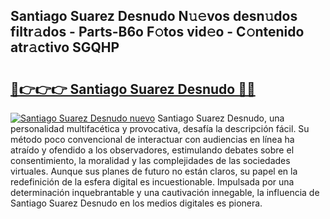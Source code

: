 ## Santiago Suarez Desnudo N𝚞𝚎vos desn𝚞dos filtr𝚊dos - Parts-B6o F𝚘tos vid𝚎o - C𝚘ntenido atr𝚊ctivo SGQHP

# <h2><a href="http://mb61yzw.tromn.icu/?c=Santiago+Suarez+Desnudo">🔗👉👉👉 Santiago Suarez Desnudo 🔗🔗</a></h2>

[![Santiago Suarez Desnudo nuevo](https://i.imgur.com/pEAQMta.gif)](http://mb61yzw.tromn.icu/?c=Santiago+Suarez+Desnudo)
Santiago Suarez Desnudo, una personalidad multifacética y provocativa, desafía la descripción fácil. Su método poco convencional de interactuar con audiencias en línea ha atraído y ofendido a los observadores, estimulando debates sobre el consentimiento, la moralidad y las complejidades de las sociedades virtuales. Aunque sus planes de futuro no están claros, su papel en la redefinición de la esfera digital es incuestionable. Impulsada por una determinación inquebrantable y una cautivación innegable, la influencia de Santiago Suarez Desnudo en los medios digitales es pionera.
